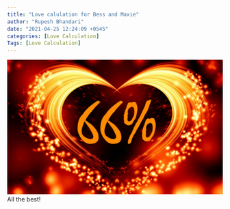 ```yaml
---
title: "Love calulation for Bess and Maxie"
author: "Rupesh Bhandari"
date: "2021-04-25 12:24:09 +0545"
categories: [Love Calculation]
Tags: [Love Calculation]
---
```


![Match Picture](/assets/img/lovecal/Bess-Maxie.jpg)
All the best!
    